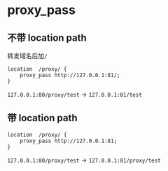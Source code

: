 # proxy_pass

## 不带 location path

转发域名后加`/`

```nginx
location  /proxy/ {
    proxy_pass http://127.0.0.1:81/;
}
```

`127.0.0.1:80/proxy/test` -> `127.0.0.1:81/test`

## 带 location path

```nginx
location  /proxy/ {
    proxy_pass http://127.0.0.1:81;
}
```

`127.0.0.1:80/proxy/test` -> `127.0.0.1:81/proxy/test`
